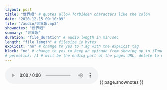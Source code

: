 ```yaml
---
layout: post
title: "世界眼" # quotes allow forbidden characters like the colon
date: "2020-12-15 09:10:09"
file: "/audio/世界眼.mp3"
shownotes: "世界眼"
summary: "世界眼"
duration: "file_duration" # audio length in min:sec
length: "file_length" # filesize in bytes
explicit: "no" # change to yes to flag with the explicit tag
block: "no" # change to yes to keep an episode from showing up in iTunes
# permalink: /1 # will be the ending part of the pages URL, delete to default to the title
---
```


<audio controls>
<source src="{{site.url}}{{site.baseurl}}{{ page.file }}" type="audio/x-mp3">
Your browser does not support the audio element.
</audio>
{{ page.shownotes }}
